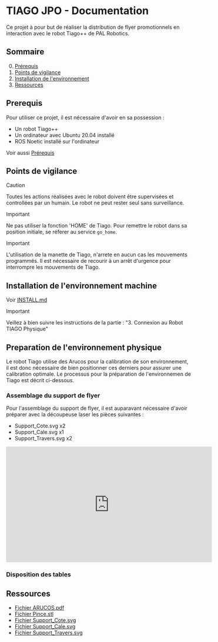 # TIAGO JPO - Documentation

Ce projet à pour but de réaliser la distribution de flyer promotionnels en interaction avec le robot Tiago++ de PAL Robotics.

## Sommaire

0. [Prérequis](#prerequis)
1. [Points de vigilance](#points-de-vigilance)
2. [Installation de l'environnement](#installation-de-lenvironnement-machine)
9. [Ressources](#ressources)

## Prerequis

Pour utiliser ce projet, il est nécessaire d'avoir en sa possession :
- Un robot Tiago++
- Un ordinateur avec Ubuntu 20.04 installé
- ROS Noetic installé sur l'ordinateur

Voir aussi [Prérequis](PREREQUISITES.md)

## Points de vigilance

> [!CAUTION]  
> Toutes les actions réalisées avec le robot doivent être supervisées et controllées par un humain. Le robot ne peut rester seul sans surveillance.

> [!IMPORTANT]  
> Ne pas utiliser la fonction 'HOME' de Tiago. Pour remettre le robot dans sa position initiale, se réferer au service `go_home`.

> [!IMPORTANT]  
> L'utilisation de la manette de Tiago, n'arrete en aucun cas les mouvements programmés. Il est nécessaire de recourir à un arrêt d'urgence pour interrompre les mouvements de Tiago.

## Installation de l'environnement machine

Voir [INSTALL.md](INSTALL.md)
> [!IMPORTANT]  
> Veillez à bien suivre les instructions de la partie : "3. Connexion au Robot TIAGO Physique"

## Preparation de l'environnement physique

Le robot Tiago utilise des Arucos pour la calibration de son environnement, il est donc nécessaire de bien positionner ces derniers pour assurer une calibration optimale. Le processus pour la préparation de l'environnemen de Tiago est décrit ci-dessous.

### Assemblage du support de flyer

Pour l'assemblage du support de flyer, il est auparavant nécessaire d'avoir préparer avec la découpeuse laser les pièces suivantes :
- Support_Cote.svg x2
- Support_Cale.svg x1
- Support_Travers.svg x2

<iframe width="560" height="315" src="https://www.youtube.com/embed/MmhG2tn8pBc?si=NR1_361GET5mNWlv" title="YouTube video player" frameborder="0" allow="accelerometer; autoplay; clipboard-write; encrypted-media; gyroscope; picture-in-picture; web-share" referrerpolicy="strict-origin-when-cross-origin" allowfullscreen></iframe>

### Disposition des tables

## Ressources

- [Fichier ARUCOS.pdf](files/Arucos.pdf)
- [Fichier Pince.stl](files/Pince.stl)
- [Fichier Support_Cote.svg](files/support_cote.svg)
- [Fichier Support_Cale.svg](files/support_cale.svg)
- [Fichier Support_Travers.svg](files/support_travers.svg)
